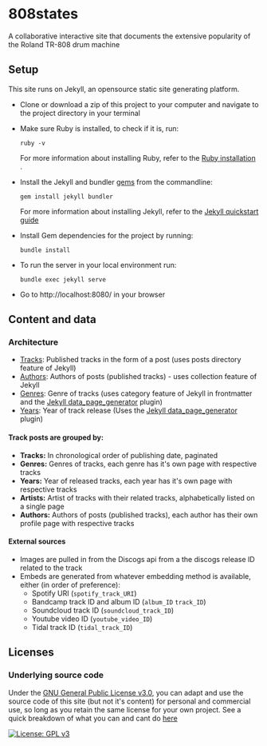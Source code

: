 # 808states
A collaborative interactive site that documents the extensive popularity of the Roland TR-808 drum machine

## Setup

This site runs on Jekyll, an opensource static site generating platform.

- Clone or download a zip of this project to your computer and navigate to the
  project directory in your terminal
  
- Make sure Ruby is installed, to check if it is, run:
  ```
  ruby -v
  ``` 
  For more information about installing Ruby, refer to the [Ruby installation ](https://www.ruby-lang.org/en/documentation/installation/).

- Install the Jekyll and bundler [gems](https://jekyllrb.com/docs/ruby-101/#gems) from the commandline:
  ```
  gem install jekyll bundler
  ```
  For more information about installing Jekyll, refer to the [Jekyll quickstart guide](https://jekyllrb.com/docs/quickstart/)


- Install Gem dependencies for the project by running:
  ```
  bundle install
  ```
  
- To run the server in your local environment run:
  ```
  bundle exec jekyll serve
  ```
  
- Go to http://localhost:8080/ in your browser

## Content and data

### Architecture
- [Tracks](_posts): Published tracks in the form of a post (uses posts directory feature of Jekyll)
- [Authors](_authors): Authors of posts (published tracks) - uses collection feature of Jekyll
- [Genres](_data/genres.yml): Genre of tracks (uses category feature of Jekyll in frontmatter and the [Jekyll data_page_generator](https://github.com/avillafiorita/jekyll-datapage_gen) plugin)
- [Years](_data/years.yml): Year of track release (Uses the [Jekyll data_page_generator](https://github.com/avillafiorita/jekyll-datapage_gen) plugin)

#### Track posts are grouped by:
- **Tracks:** In chronological order of publishing date, paginated
- **Genres:** Genres of tracks, each genre has it's own page with respective tracks
- **Years:** Year of released tracks, each year has it's own page with respective tracks
- **Artists:** Artist of tracks with their related tracks, alphabetically listed on a single page
- **Authors:** Authors of posts (published tracks), each author has their own profile page with respective tracks

#### External sources
- Images are pulled in from the Discogs api from a the discogs release ID related to the track
- Embeds are generated from whatever embedding method is available, either (in order of preference):
  - Spotify URI (`spotify_track_URI`)
  - Bandcamp track ID and album ID (`album_ID` `track_ID`)
  - Soundcloud track ID (`soundcloud_track_ID`)
  - Youtube video ID (`youtube_video_ID`)
  - Tidal track ID (`tidal_track_ID`)

## Licenses

### Underlying source code

Under the [GNU General Public License v3.0](LICENSE), you can adapt and use the source code of this site (but not it's content) for personal and commercial use, so long as you retain the same license for your own project. See a quick breakdown of what you can and cant do [here](https://tldrlegal.com/license/gnu-lesser-general-public-license-v3-(lgpl-3))

[![License: GPL v3](https://img.shields.io/badge/License-GPLv3-blue.svg?style=flat-square)](https://www.gnu.org/licenses/gpl-3.0)
